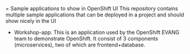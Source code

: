 = Sample applications to show in OpenShift UI
This repository contains multiple sample applications that can be deployed in a project and should show nicely in the UI

- Workshop-app: This is an application used by the OpenShift EVANG team to demonstrate OpenShift. It consist of 3 components (microservices), two of which are frontend+database.
